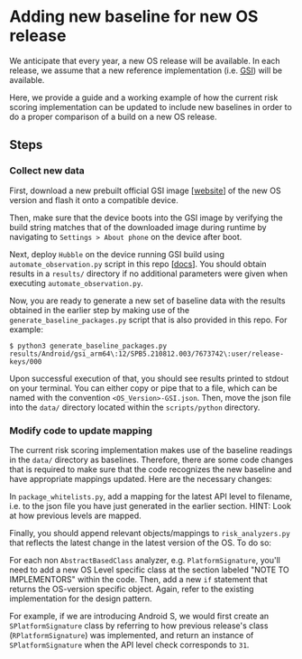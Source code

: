# Adding new baseline for new OS release

We anticipate that every year, a new OS release will be available. In each
release, we assume that a new reference implementation (i.e.
[GSI](https://source.android.com/setup/build/gsi)) will be available.

Here, we provide a guide and a working example of how the current risk scoring 
implementation can be updated to include new baselines in order to do a proper 
comparison of a build on a new OS release.

## Steps
### Collect new data
First, download a new prebuilt official GSI image
\[[website](https://developer.android.com/topic/generic-system-image/releases#android-gsi-12)\] of the new OS version and flash 
it onto a compatible device.

Then, make sure that the device boots into the GSI image by verifying the
build string matches that of the downloaded image during runtime by navigating
to `Settings > About phone` on the device after boot.

Next, deploy `Hubble` on the device running GSI build using
`automate_observation.py` script in this repo \[[docs](automate_observation.md)\]. You should obtain results in a `results/` directory if no additional parameters 
were given when executing `automate_observation.py`.

Now, you are ready to generate a new set of baseline data with the results obtained 
in the earlier step by making use of the `generate_baseline_packages.py` script 
that is also provided in this repo. For example:
```
$ python3 generate_baseline_packages.py results/Android/gsi_arm64\:12/SPB5.210812.003/7673742\:user/release-keys/000

```

Upon successful execution of that, you should see results printed to stdout on
your terminal. You can either copy or pipe that to a file, which can be named
with the convention `<OS_Version>-GSI.json`. Then, move the json file into the
  `data/` directory located within the `scripts/python` directory.

### Modify code to update mapping
The current risk scoring implementation makes use of the baseline readings in
the `data/` directory as baselines. Therefore, there are some code changes that
is required to make sure that the code recognizes the new baseline and have
appropriate mappings updated. Here are the necessary changes:

In `package_whitelists.py`, add a mapping for the latest API level to filename, i.e. to the json file you have just generated in the earlier section.
HINT: Look at how previous levels are mapped.

Finally, you should append relevant objects/mappings to `risk_analyzers.py` that reflects the latest change in the latest version of the OS. To do so:

For each non `AbstractBasedClass` analyzer, e.g. `PlatformSignature`, you'll need
to add a new OS Level specific class at the section labeled "NOTE TO IMPLEMENTORS"
within the code. Then, add a new `if` statement that returns the OS-version specific
object. Again, refer to the existing implementation for the design pattern.

For example, if we are introducing Android S, we would first create an 
`SPlatformSignature` class by referring to how previous release's class
(`RPlatformSignature`) was implemented, and return an instance of
`SPlatformSignature` when the API level check corresponds to `31`.
